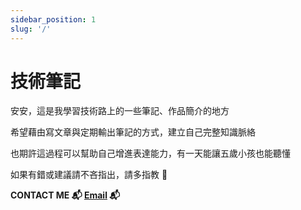 ```yaml
---
sidebar_position: 1
slug: '/'
---
```


# 技術筆記

安安，這是我學習技術路上的一些筆記、作品簡介的地方

希望藉由寫文章與定期輸出筆記的方式，建立自己完整知識脈絡

也期許這過程可以幫助自己增進表達能力，有一天能讓五歲小孩也能聽懂

如果有錯或建議請不吝指出，請多指教 🌝

**CONTACT ME 📬 [Email](menlen6205@gmail.com) 📬**
